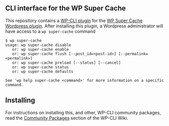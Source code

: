 CLI interface for the WP Super Cache
--------------------------------------------------
This repository contains a [WP-CLI plugin](https://github.com/wp-cli/wp-cli)  for the [WP Super Cache Wordpress plugin](https://wordpress.org/plugins/wp-super-cache/).  After installing this plugin, a Wordpress administrator will have access to a `wp super-cache` command

    $ wp super-cache
    usage: wp super-cache disable 
       or: wp super-cache enable 
       or: wp super-cache flush [--post_id=<post-id>] [--permalink=<permalink>]
       or: wp super-cache preload [--status] [--cancel]
       or: wp super-cache status 
       or: wp super-cache defaults
    
    See 'wp help super-cache <command>' for more information on a specific command.

Installing
--------------------------------------------------
For instructions on installing this, and other, WP-CLI community packages, read the [Community Packages](https://github.com/wp-cli/wp-cli/wiki/Community-Packages) section of the WP-CLI Wiki.